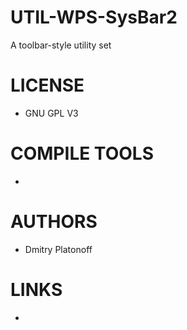 UTIL-WPS-SysBar2
===========

A toolbar-style utility set

LICENSE
===============
- GNU GPL V3

COMPILE TOOLS
===============
* 

AUTHORS
===============
* Dmitry Platonoff

LINKS
===============
* 
